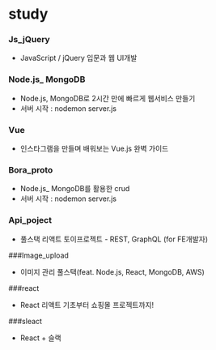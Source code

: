 # study

### Js_jQuery

- JavaScript / jQuery 입문과 웹 UI개발

### Node.js_ MongoDB

- Node.js, MongoDB로 2시간 만에 빠르게 웹서비스 만들기
- 서버 시작 : nodemon server.js

### Vue

- 인스타그램을 만들며 배워보는 Vue.js 완벽 가이드

### Bora_proto

- Node.js_ MongoDB를 활용한 crud
- 서버 시작 : nodemon server.js

### Api_poject
- 풀스택 리액트 토이프로젝트 - REST, GraphQL (for FE개발자)

###Image_upload
- 이미지 관리 풀스택(feat. Node.js, React, MongoDB, AWS)

###react
- React 리액트 기초부터 쇼핑몰 프로젝트까지!

###sleact
- React + 슬랙
